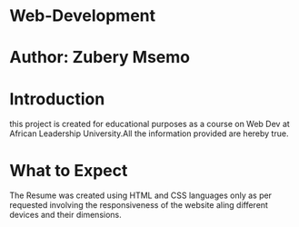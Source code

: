 # Web-Development
# Author: Zubery Msemo

# Introduction
this project is created for educational purposes as a course on Web Dev at African Leadership University.All the information provided are hereby true.


# What to Expect
The Resume was created using HTML and CSS languages only as per requested involving the responsiveness of the website aling different devices and their dimensions.
